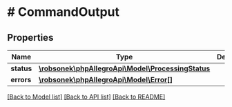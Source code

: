 # # CommandOutput

## Properties

Name | Type | Description | Notes
------------ | ------------- | ------------- | -------------
**status** | [**\robsonek\phpAllegroApi\Model\ProcessingStatus**](ProcessingStatus.md) |  | [optional]
**errors** | [**\robsonek\phpAllegroApi\Model\Error[]**](Error.md) |  | [optional]

[[Back to Model list]](../../README.md#models) [[Back to API list]](../../README.md#endpoints) [[Back to README]](../../README.md)
